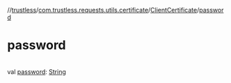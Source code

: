 //[trustless](../../../index.md)/[com.trustless.requests.utils.certificate](../index.md)/[ClientCertificate](index.md)/[password](password.md)

# password

\
val [password](password.md): [String](https://kotlinlang.org/api/latest/jvm/stdlib/kotlin/-string/index.html)
